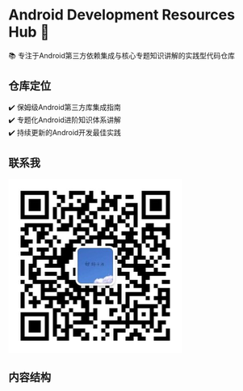 # Android Development Resources Hub 🚀

📚 专注于Android第三方依赖集成与核心专题知识讲解的实践型代码仓库

## 仓库定位
✔️ 保姆级Android第三方库集成指南  
✔️ 专题化Android进阶知识体系讲解  
✔️ 持续更新的Android开发最佳实践

## 联系我
![输入图片说明](qrcode_for_gh_3f4a231c552a_344.jpg)

## 内容结构
